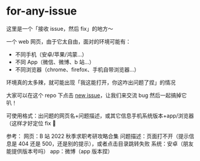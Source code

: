 # for-any-issue

这里是一个「接收 issue，然后 fix」的地方～

一个 web 网页，由于它太自由，面对的环境可能有：

- 不同手机（安卓/苹果/鸿蒙...）
- 不同 App（微信、微博、b 站...）
- 不同浏览器（chrome、firefox、手机自带浏览器...）

环境真的太多辣，就可能出现「我这能打开，你这咋出问题了捏」的情况

大家可以在这个 repo 下点击 [new issue](https://github.com/MleMoe/for-any-issue/issues/new/choose)，让我们来交流 bug 然后一起搞掉它叭！

可使用格式：出问题的网页名+问题描述，或其它信息手机系统版本+app/浏览器（这样才好定位 fix 🤔

参考：
网页：B 站 2022 秋季求职考研攻略合集
问题描述：页面打不开（提示信息是 404 还是 500，还是别的提示），或者点击目录跳转失败
系统：安卓（朋友能提供版本号吗）
app：微博（app 版本捏）
